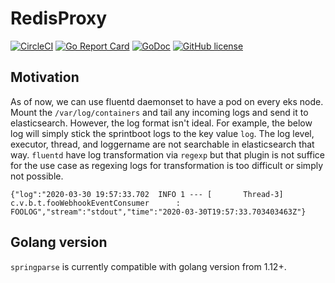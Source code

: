 # RedisProxy 
[![CircleCI](https://circleci.com/gh/hunkeelin/springparse.svg?style=shield)](https://circleci.com/gh/hunkeelin/springparse)
[![Go Report Card](https://goreportcard.com/badge/github.com/hunkeelin/springparse)](https://goreportcard.com/report/github.com/hunkeelin/springparse)
[![GoDoc](https://godoc.org/github.com/hunkeelin/springparse/src/server?status.svg)](https://godoc.org/github.com/hunkeelin/springparse/src/server)
[![GitHub license](https://img.shields.io/badge/license-MIT-blue.svg)](https://raw.githubusercontent.com/hunkeelin/springparse/master/LICENSE)


## Motivation
As of now, we can use fluentd daemonset to have a pod on every eks node. Mount the `/var/log/containers` and tail any incoming logs and send it to elasticsearch. However, the log format isn't ideal. For example, the below log will simply stick the sprintboot logs to the key value `log`. The log level, executor, thread, and loggername are not searchable in elasticsearch that way. `fluentd` have log transformation via `regexp` but that plugin is not suffice for the use case as regexing logs for transformation is too difficult or simply not possible. 
```
{"log":"2020-03-30 19:57:33.702  INFO 1 --- [       Thread-3] c.v.b.t.fooWebhookEventConsumer      : FOOLOG","stream":"stdout","time":"2020-03-30T19:57:33.703403463Z"}
```

## Golang version

`springparse` is currently compatible with golang version from 1.12+.

